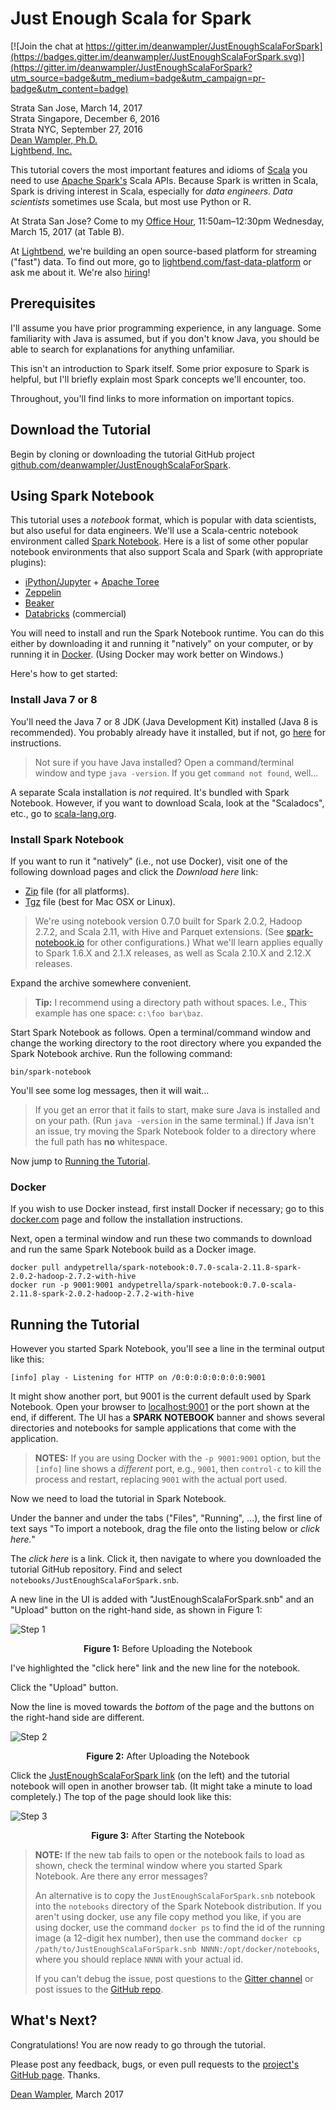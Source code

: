 # Just Enough Scala for Spark

[![Join the chat at https://gitter.im/deanwampler/JustEnoughScalaForSpark](https://badges.gitter.im/deanwampler/JustEnoughScalaForSpark.svg)](https://gitter.im/deanwampler/JustEnoughScalaForSpark?utm_source=badge&utm_medium=badge&utm_campaign=pr-badge&utm_content=badge)

Strata San Jose, March 14, 2017<br/>
Strata Singapore, December 6, 2016<br/>
Strata NYC, September 27, 2016<br/>
[Dean Wampler, Ph.D.](mailto:deanwampler@gmail.com)<br/>
[Lightbend, Inc.](http://lightbend.com)

This tutorial covers the most important features and idioms of [Scala](http://scala-lang.org/) you need to use [Apache Spark's](http://spark.apache.org/) Scala APIs. Because Spark is written in Scala, Spark is driving interest in Scala, especially for _data engineers_. _Data scientists_ sometimes use Scala, but most use Python or R.

At Strata San Jose? Come to my [Office Hour](https://conferences.oreilly.com/strata/strata-ca/public/schedule/detail/59077), 11:50am–12:30pm Wednesday, March 15, 2017 (at Table B).

At  [Lightbend](http://lightbend.com), we're building an open source-based platform for streaming ("fast") data. To find out more, go to [lightbend.com/fast-data-platform](http://lightbend.com/fast-data-platform) or ask me about it. We're also [hiring](http://www.lightbend.com/company/careers)!

## Prerequisites

I'll assume you have prior programming experience, in any language. Some familiarity with Java is assumed, but if you don't know Java, you should be able to search for explanations for anything unfamiliar.

This isn't an introduction to Spark itself. Some prior exposure to Spark is helpful, but I'll briefly explain most Spark concepts we'll encounter, too.

Throughout, you'll find links to more information on important topics.

## Download the Tutorial

Begin by cloning or downloading the tutorial GitHub project [github.com/deanwampler/JustEnoughScalaForSpark](https://github.com/deanwampler/JustEnoughScalaForSpark).

## Using Spark Notebook

This tutorial uses a _notebook_ format, which is popular with data scientists, but also useful for data engineers. We'll use a Scala-centric notebook environment called [Spark Notebook](http://spark-notebook.io). Here is a list of some other popular notebook environments that also support Scala and Spark (with appropriate plugins):

* [iPython/Jupyter](https://ipython.org/) + [Apache Toree](https://toree.apache.org/)
* [Zeppelin](http://zeppelin-project.org/)
* [Beaker](http://beakernotebook.com/)
* [Databricks](https://databricks.com/) (commercial)

You will need to install and run the Spark Notebook runtime. You can do this either by downloading it and running it "natively" on your computer, or by running it in [Docker](https://docker.com). (Using Docker may work better on Windows.)

Here's how to get started:

### Install Java 7 or 8

You'll need the Java 7 or 8 JDK (Java Development Kit) installed (Java 8 is recommended). You probably already have it installed, but if not, go [here](https://java.com/en/download/help/index_installing.xml) for instructions.

> Not sure if you have Java installed? Open a command/terminal window and type `java -version`. If you get `command not found`, well...

A separate Scala installation is _not_ required. It's bundled with Spark Notebook. However, if you want to download Scala, look at the "Scaladocs", etc., go to [scala-lang.org](http://scala-lang.org/).

### Install Spark Notebook

If you want to run it "natively" (i.e., not use Docker), visit one of the following download pages and click the _Download here_ link:

* [Zip](http://spark-notebook.io/dl/zip/0.7.0/2.11/2.0.2/2.7.2/true/true) file (for all platforms).
* [Tgz](http://spark-notebook.io/dl/tgz/0.7.0/2.11/2.0.2/2.7.2/true/true) file (best for Mac OSX or Linux).

> We're using notebook version 0.7.0 built for Spark 2.0.2, Hadoop 2.7.2, and Scala 2.11, with Hive and Parquet extensions. (See [spark-notebook.io](http://spark-notebook.io) for other configurations.) What we'll learn applies equally to Spark 1.6.X and 2.1.X releases, as well as Scala 2.10.X and 2.12.X releases.

Expand the archive somewhere convenient.

> **Tip:** I recommend using a directory path without spaces. I.e., This example has one space: `c:\foo bar\baz`.

Start Spark Notebook as follows. Open a terminal/command window and change the working directory to the root directory where you expanded the Spark Notebook archive. Run the following command:
```
bin/spark-notebook
```

You'll see some log messages, then it will wait...

> If you get an error that it fails to start, make sure Java is installed and on your path. (Run `java -version` in the same terminal.) If Java isn't an issue, try moving the Spark Notebook folder to a directory where the full path has **no** whitespace.

Now jump to <a href="#RunningTutorial">Running the Tutorial</a>.

### Docker

If you wish to use Docker instead, first install Docker if necessary; go to this [docker.com](https://www.docker.com/products/overview) page and follow the installation instructions.

Next, open a terminal window and run these two commands to download and run the same Spark Notebook build as a Docker image.


```
docker pull andypetrella/spark-notebook:0.7.0-scala-2.11.8-spark-2.0.2-hadoop-2.7.2-with-hive
docker run -p 9001:9001 andypetrella/spark-notebook:0.7.0-scala-2.11.8-spark-2.0.2-hadoop-2.7.2-with-hive
```

<a name="RunningTutorial"></a>
## Running the Tutorial

However you started Spark Notebook, you'll see a line in the terminal output like this:

```
[info] play - Listening for HTTP on /0:0:0:0:0:0:0:0:9001
```

It might show another port, but 9001 is the current default used by Spark Notebook. Open your browser to [localhost:9001](http://localhost:9001/) or the port shown at the end, if different. The UI has a **SPARK NOTEBOOK** banner and shows several directories and notebooks for sample applications that come with the application.

> **NOTES:**
> If you are using Docker with the `-p 9001:9001` option, but the `[info]` line shows a _different_ port, e.g., `9001`, then `control-c` to kill the process and restart, replacing `9001` with the actual port used.

Now we need to load the tutorial in Spark Notebook.

Under the banner and under the tabs ("Files", "Running", ...), the first line of text says "To import a notebook, drag the file onto the listing below or *click here.*"

The *click here* is a link. Click it, then navigate to where you downloaded the tutorial GitHub repository. Find and select `notebooks/JustEnoughScalaForSpark.snb`.

A new line in the UI is added with "JustEnoughScalaForSpark.snb" and an "Upload" button on the right-hand side, as shown in Figure 1:

![Step 1](images/step1.jpg)
<center><b>Figure 1:</b> Before Uploading the Notebook</center>

I've highlighted the "click here" link and the new line for the notebook.

Click the "Upload" button.

Now the line is moved towards the _bottom_ of the page and the buttons on the right-hand side are different.

![Step 2](images/step2.jpg)
<center><b>Figure 2:</b> After Uploading the Notebook</center>

Click the [JustEnoughScalaForSpark link](http://localhost:9001/notebooks/JustEnoughScalaForSpark.snb) (on the left) and the tutorial notebook will open in another browser tab. (It might take a minute to load completely.) The top of the page should look like this:

![Step 3](images/step3.jpg)
<center><b>Figure 3:</b> After Starting the Notebook</center>


> **NOTE:** If the new tab fails to open or the notebook fails to load as shown, check the terminal window where you started Spark Notebook. Are there any error messages?
>
> An alternative is to copy the `JustEnoughScalaForSpark.snb` notebook into the `notebooks` directory of the Spark Notebook distribution. If you aren't using docker, use any file copy method you like, if you are using docker, use the command `docker ps` to find the id of the running image (a 12-digit hex number), then use the command `docker cp /path/to/JustEnoughScalaForSpark.snb NNNN:/opt/docker/notebooks`, where you should replace `NNNN` with your actual id.
>
> If you can't debug the issue, post questions to the [Gitter channel](https://gitter.im/deanwampler/JustEnoughScalaForSpark) or post issues to the [GitHub repo](https://github.com/deanwampler/JustEnoughScalaForSpark/issues).

## What's Next?

Congratulations! You are now ready to go through the tutorial.

Please post any feedback, bugs, or even pull requests to the [project's GitHub page](https://github.com/deanwampler/JustEnoughScalaForSpark). Thanks.

[Dean Wampler](mailto:deanwampler@gmail.com), March 2017
